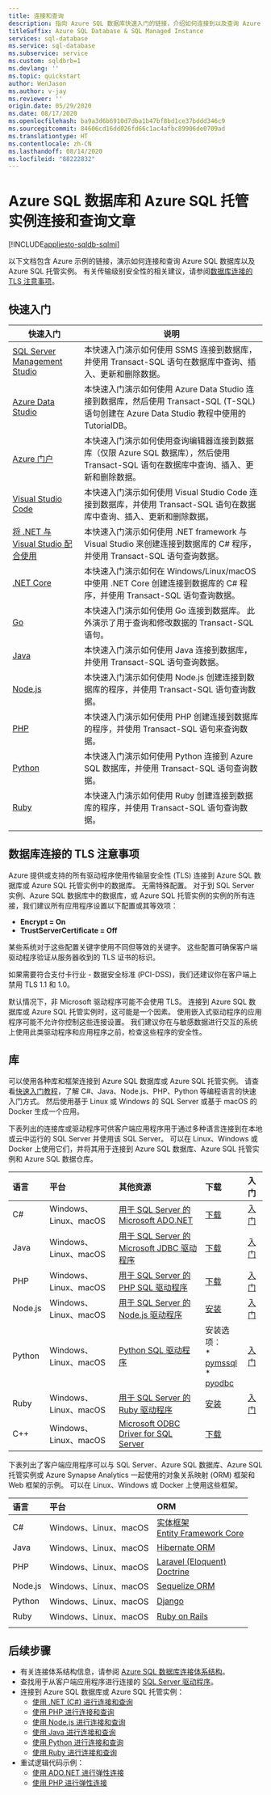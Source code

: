 ```yaml
---
title: 连接和查询
description: 指向 Azure SQL 数据库快速入门的链接，介绍如何连接到以及查询 Azure SQL 数据库和 Azure SQL 托管实例。
titleSuffix: Azure SQL Database & SQL Managed Instance
services: sql-database
ms.service: sql-database
ms.subservice: service
ms.custom: sqldbrb=1
ms.devlang: ''
ms.topic: quickstart
author: WenJason
ms.author: v-jay
ms.reviewer: ''
origin.date: 05/29/2020
ms.date: 08/17/2020
ms.openlocfilehash: ba9a3d6b6910d7dba1b47bf8bd1ce37bddd346c9
ms.sourcegitcommit: 84606cd16dd026fd66c1ac4afbc89906de0709ad
ms.translationtype: HT
ms.contentlocale: zh-CN
ms.lasthandoff: 08/14/2020
ms.locfileid: "88222832"
---
```

# <a name="azure-sql-database-and-azure-sql-managed-instance-connect-and-query-articles"></a>Azure SQL 数据库和 Azure SQL 托管实例连接和查询文章
[!INCLUDE[appliesto-sqldb-sqlmi](../includes/appliesto-sqldb-sqlmi.md)]

以下文档包含 Azure 示例的链接，演示如何连接和查询 Azure SQL 数据库以及 Azure SQL 托管实例。 有关传输级别安全性的相关建议，请参阅[数据库连接的 TLS 注意事项](#tls-considerations-for-database-connectivity)。

## <a name="quickstarts"></a>快速入门

| 快速入门 | 说明 |
|---|---|
|[SQL Server Management Studio](connect-query-ssms.md)|本快速入门演示如何使用 SSMS 连接到数据库，并使用 Transact-SQL 语句在数据库中查询、插入、更新和删除数据。|
|[Azure Data Studio](https://docs.microsoft.com/sql/azure-data-studio/quickstart-sql-database?toc=/azure/sql-database/toc.json)|本快速入门演示如何使用 Azure Data Studio 连接到数据库，然后使用 Transact-SQL (T-SQL) 语句创建在 Azure Data Studio 教程中使用的 TutorialDB。|
|[Azure 门户](connect-query-portal.md)|本快速入门演示如何使用查询编辑器连接到数据库（仅限 Azure SQL 数据库），然后使用 Transact-SQL 语句在数据库中查询、插入、更新和删除数据。|
|[Visual Studio Code](connect-query-vscode.md)|本快速入门演示如何使用 Visual Studio Code 连接到数据库，并使用 Transact-SQL 语句在数据库中查询、插入、更新和删除数据。|
|[将 .NET 与 Visual Studio 配合使用](connect-query-dotnet-visual-studio.md)|本快速入门演示如何使用 .NET framework 与 Visual Studio 来创建连接到数据库的 C# 程序，并使用 Transact-SQL 语句查询数据。|
|[.NET Core](connect-query-dotnet-core.md)|本快速入门演示如何在 Windows/Linux/macOS 中使用 .NET Core 创建连接到数据库的 C# 程序，并使用 Transact-SQL 语句查询数据。|
|[Go](connect-query-go.md)|本快速入门演示如何使用 Go 连接到数据库。 此外演示了用于查询和修改数据的 Transact-SQL 语句。|
|[Java](connect-query-java.md)|本快速入门演示如何使用 Java 连接到数据库，并使用 Transact-SQL 语句查询数据。|
|[Node.js](connect-query-nodejs.md)|本快速入门演示如何使用 Node.js 创建连接到数据库的程序，并使用 Transact-SQL 语句查询数据。|
|[PHP](connect-query-php.md)|本快速入门演示如何使用 PHP 创建连接到数据库的程序，并使用 Transact-SQL 语句来查询数据。|
|[Python](connect-query-python.md)|本快速入门演示如何使用 Python 连接到 Azure SQL 数据库，并使用 Transact-SQL 语句查询数据。 |
|[Ruby](connect-query-ruby.md)|本快速入门演示如何使用 Ruby 创建连接到数据库的程序，并使用 Transact-SQL 语句查询数据。|
|||

## <a name="tls-considerations-for-database-connectivity"></a>数据库连接的 TLS 注意事项

Azure 提供或支持的所有驱动程序使用传输层安全性 (TLS) 连接到 Azure SQL 数据库或 Azure SQL 托管实例中的数据库。 无需特殊配置。 对于到 SQL Server 实例、Azure SQL 数据库中的数据库，或 Azure SQL 托管实例的实例的所有连接，我们建议所有应用程序设置以下配置或其等效项：

- **Encrypt = On**
- **TrustServerCertificate = Off**

某些系统对于这些配置关键字使用不同但等效的关键字。 这些配置可确保客户端驱动程序验证从服务器收到的 TLS 证书的标识。

如果需要符合支付卡行业 - 数据安全标准 (PCI-DSS)，我们还建议你在客户端上禁用 TLS 1.1 和 1.0。

默认情况下，非 Microsoft 驱动程序可能不会使用 TLS。 连接到 Azure SQL 数据库或 Azure SQL 托管实例时，这可能是一个因素。 使用嵌入式驱动程序的应用程序可能不允许你控制这些连接设置。 我们建议你在与敏感数据进行交互的系统上使用此类驱动程序和应用程序之前，检查这些程序的安全性。

## <a name="libraries"></a>库

可以使用各种库和框架连接到 Azure SQL 数据库或 Azure SQL 托管实例。 请查看[快速入门教程](https://aka.ms/sqldev)，了解 C#、Java、Node.js、PHP、Python 等编程语言的快速入门方式。 然后使用基于 Linux 或 Windows 的 SQL Server 或基于 macOS 的 Docker 生成一个应用。

下表列出的连接库或驱动程序可供客户端应用程序用于通过多种语言连接到在本地或云中运行的 SQL Server 并使用该 SQL Server。 可以在 Linux、Windows 或 Docker 上使用它们，并将其用于连接到 Azure SQL 数据库、Azure SQL 托管实例和 Azure SQL 数据仓库。

| 语言 | 平台 | 其他资源 | 下载 | 入门 |
| :-- | :-- | :-- | :-- | :-- |
| C# | Windows、Linux、macOS | [用于 SQL Server 的 Microsoft ADO.NET](https://docs.microsoft.com/sql/connect/ado-net/microsoft-ado-net-sql-server) | [下载](https://www.microsoft.com/net/download/) | [入门](https://www.microsoft.com/sql-server/developer-get-started/csharp/ubuntu)
| Java | Windows、Linux、macOS | [用于 SQL Server 的 Microsoft JDBC 驱动程序](https://docs.microsoft.com/sql/connect/jdbc/microsoft-jdbc-driver-for-sql-server/) | [下载](https://go.microsoft.com/fwlink/?linkid=852460) |  [入门](https://www.microsoft.com/sql-server/developer-get-started/java/ubuntu)
| PHP | Windows、Linux、macOS| [用于 SQL Server 的 PHP SQL 驱动程序](https://docs.microsoft.com/sql/connect/php/microsoft-php-driver-for-sql-server) | [下载](https://docs.microsoft.com/sql/connect/php/download-drivers-php-sql-server) | [入门](https://www.microsoft.com/sql-server/developer-get-started/php/ubuntu/)
| Node.js | Windows、Linux、macOS | [用于 SQL Server 的 Node.js 驱动程序](https://docs.microsoft.com/sql/connect/node-js/node-js-driver-for-sql-server/) | [安装](https://docs.microsoft.com/sql/connect/node-js/step-1-configure-development-environment-for-node-js-development/) |  [入门](https://www.microsoft.com/sql-server/developer-get-started/node/ubuntu)
| Python | Windows、Linux、macOS | [Python SQL 驱动程序](https://docs.microsoft.com/sql/connect/python/python-driver-for-sql-server/) | 安装选项： <br/> \* [pymssql](https://docs.microsoft.com/sql/connect/python/pymssql/step-1-configure-development-environment-for-pymssql-python-development/) <br/> \* [pyodbc](https://docs.microsoft.com/sql/connect/python/pyodbc/step-1-configure-development-environment-for-pyodbc-python-development/) |  [入门](https://www.microsoft.com/sql-server/developer-get-started/python/ubuntu)
| Ruby | Windows、Linux、macOS | [用于 SQL Server 的 Ruby 驱动程序](https://docs.microsoft.com/sql/connect/ruby/ruby-driver-for-sql-server/) | [安装](https://docs.microsoft.com/sql/connect/ruby/step-1-configure-development-environment-for-ruby-development/) | [入门](https://www.microsoft.com/sql-server/developer-get-started/ruby/ubuntu)
| C++ | Windows、Linux、macOS | [Microsoft ODBC Driver for SQL Server](https://docs.microsoft.com/sql/connect/odbc/microsoft-odbc-driver-for-sql-server/) | [下载](https://docs.microsoft.com/sql/connect/odbc/microsoft-odbc-driver-for-sql-server/) |  

下表列出了客户端应用程序可以与 SQL Server、Azure SQL 数据库、Azure SQL 托管实例或 Azure Synapse Analytics 一起使用的对象关系映射 (ORM) 框架和 Web 框架的示例。 可以在 Linux、Windows 或 Docker 上使用这些框架。

| 语言 | 平台 | ORM |
| :-- | :-- | :-- |
| C# | Windows、Linux、macOS | [实体框架](https://docs.microsoft.com/ef)<br>[Entity Framework Core](https://docs.microsoft.com/ef/core/index) |
| Java | Windows、Linux、macOS |[Hibernate ORM](https://hibernate.org/orm)|
| PHP | Windows、Linux、macOS | [Laravel (Eloquent)](https://laravel.com/docs/eloquent)<br>[Doctrine](https://www.doctrine-project.org/projects/orm.html) |
| Node.js | Windows、Linux、macOS | [Sequelize ORM](https://sequelize.org/) |
| Python | Windows、Linux、macOS |[Django](https://www.djangoproject.com/) |
| Ruby | Windows、Linux、macOS | [Ruby on Rails](https://rubyonrails.org/) |
||||

## <a name="next-steps"></a>后续步骤

- 有关连接体系结构信息，请参阅 [Azure SQL 数据库连接体系结构](connectivity-architecture.md)。
- 查找用于从客户端应用程序进行连接的 [SQL Server 驱动程序](https://docs.microsoft.com/sql/connect/sql-connection-libraries/)。
- 连接到 Azure SQL 数据库或 Azure SQL 托管实例：
  - [使用 .NET (C#) 进行连接和查询](connect-query-dotnet-core.md)
  - [使用 PHP 进行连接和查询](connect-query-php.md)
  - [使用 Node.js 进行连接和查询](connect-query-nodejs.md)
  - [使用 Java 进行连接和查询](connect-query-java.md)
  - [使用 Python 进行连接和查询](connect-query-python.md)
  - [使用 Ruby 进行连接和查询](connect-query-ruby.md)
- 重试逻辑代码示例：
  - [使用 ADO.NET 进行弹性连接][step-4-connect-resiliently-to-sql-with-ado-net-a78n]
  - [使用 PHP 进行弹性连接][step-4-connect-resiliently-to-sql-with-php-p42h]

<!-- Link references. -->

[step-4-connect-resiliently-to-sql-with-ado-net-a78n]: https://docs.microsoft.com/sql/connect/ado-net/step-4-connect-resiliently-sql-ado-net

[step-4-connect-resiliently-to-sql-with-php-p42h]: https://docs.microsoft.com/sql/connect/php/step-4-connect-resiliently-to-sql-with-php
